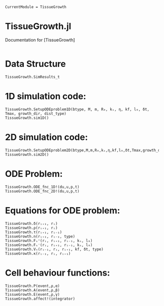 ```@meta
CurrentModule = TissueGrowth
```

# TissueGrowth.jl

Documentation for [TissueGrowth]

```@index
```

# Data Structure
```@docs
TissueGrowth.SimResults_t
```

# 1D simulation code:
```@docs
TissueGrowth.SetupODEproblem1D(btype, M, m, R₀, kₛ, η, kf, l₀, δt, Tmax, growth_dir, dist_type)
TissueGrowth.sim1D()
```

# 2D simulation code:

```@docs
TissueGrowth.SetupODEproblem2D(btype,M,m,R₀,kₛ,η,kf,l₀,δt,Tmax,growth_dir,prolif,death,embed,α,β,γ,dist_type)
TissueGrowth.sim2D()
```

# ODE Problem:

```@docs
TissueGrowth.ODE_fnc_1D!(du,u,p,t) 
TissueGrowth.ODE_fnc_2D!(du,u,p,t) 
```

# Equations for ODE problem:

```@docs
TissueGrowth.δ(rᵢ₊₁, rᵢ)
TissueGrowth.ρ(rᵢ₊₁, rᵢ)
TissueGrowth.τ(rᵢ₊₁, rᵢ₋₁)
TissueGrowth.n(rᵢ₊₁, rᵢ₋₁, type)
TissueGrowth.Fₛ⁺(rᵢ, rᵢ₊₁, rᵢ₋₁, kₛ, l₀)
TissueGrowth.Fₛ⁻(rᵢ, rᵢ₊₁, rᵢ₋₁, kₛ, l₀)
TissueGrowth.Vₙ(rᵢ₋₁, rᵢ, rᵢ₊₁, kf, δt, type)
TissueGrowth.κ(rᵢ₋₁, rᵢ, rᵢ₊₁)
```

# Cell behaviour functions:

```@docs
TissueGrowth.P(event,ρ,α)
TissueGrowth.A(event,ρ,β)
TissueGrowth.E(event,ρ,γ)
TissueGrowth.affect!(integrator)
```


